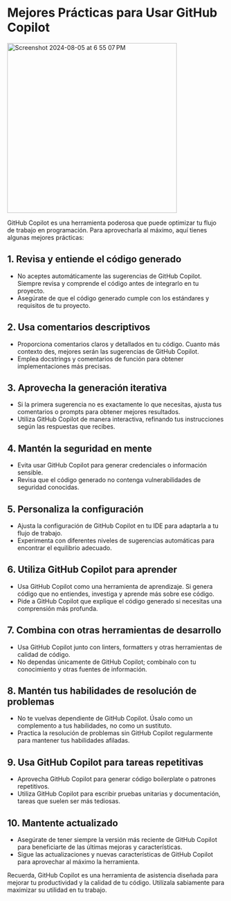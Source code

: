 
# Mejores Prácticas para Usar GitHub Copilot
<img width="392" alt="Screenshot 2024-08-05 at 6 55 07 PM" src="https://github.com/user-attachments/assets/34305f65-a0e6-4b00-a10c-0a879d13a428">

GitHub Copilot es una herramienta poderosa que puede optimizar tu flujo de trabajo en programación. Para aprovecharla al máximo, aquí tienes algunas mejores prácticas:

## 1. Revisa y entiende el código generado

- No aceptes automáticamente las sugerencias de GitHub Copilot. Siempre revisa y comprende el código antes de integrarlo en tu proyecto.
- Asegúrate de que el código generado cumple con los estándares y requisitos de tu proyecto.

## 2. Usa comentarios descriptivos

- Proporciona comentarios claros y detallados en tu código. Cuanto más contexto des, mejores serán las sugerencias de GitHub Copilot.
- Emplea docstrings y comentarios de función para obtener implementaciones más precisas.

## 3. Aprovecha la generación iterativa

- Si la primera sugerencia no es exactamente lo que necesitas, ajusta tus comentarios o prompts para obtener mejores resultados.
- Utiliza GitHub Copilot de manera interactiva, refinando tus instrucciones según las respuestas que recibes.

## 4. Mantén la seguridad en mente

- Evita usar GitHub Copilot para generar credenciales o información sensible.
- Revisa que el código generado no contenga vulnerabilidades de seguridad conocidas.

## 5. Personaliza la configuración

- Ajusta la configuración de GitHub Copilot en tu IDE para adaptarla a tu flujo de trabajo.
- Experimenta con diferentes niveles de sugerencias automáticas para encontrar el equilibrio adecuado.

## 6. Utiliza GitHub Copilot para aprender

- Usa GitHub Copilot como una herramienta de aprendizaje. Si genera código que no entiendes, investiga y aprende más sobre ese código.
- Pide a GitHub Copilot que explique el código generado si necesitas una comprensión más profunda.

## 7. Combina con otras herramientas de desarrollo

- Usa GitHub Copilot junto con linters, formatters y otras herramientas de calidad de código.
- No dependas únicamente de GitHub Copilot; combínalo con tu conocimiento y otras fuentes de información.

## 8. Mantén tus habilidades de resolución de problemas

- No te vuelvas dependiente de GitHub Copilot. Úsalo como un complemento a tus habilidades, no como un sustituto.
- Practica la resolución de problemas sin GitHub Copilot regularmente para mantener tus habilidades afiladas.

## 9. Usa GitHub Copilot para tareas repetitivas

- Aprovecha GitHub Copilot para generar código boilerplate o patrones repetitivos.
- Utiliza GitHub Copilot para escribir pruebas unitarias y documentación, tareas que suelen ser más tediosas.

## 10. Mantente actualizado

- Asegúrate de tener siempre la versión más reciente de GitHub Copilot para beneficiarte de las últimas mejoras y características.
- Sigue las actualizaciones y nuevas características de GitHub Copilot para aprovechar al máximo la herramienta.

Recuerda, GitHub Copilot es una herramienta de asistencia diseñada para mejorar tu productividad y la calidad de tu código. Utilízala sabiamente para maximizar su utilidad en tu trabajo.

